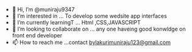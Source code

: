 - 👋 Hi, I’m @muniraju9347
- 👀 I’m interested in ... To develop some wedsite app interfaces 
- 🌱 I’m currently learningT ... Html ,CSS,JAVASCRIPT
- 💞️ I’m looking to collaborate on ... any one  haveing   good konwldge on front end developer
- 📫 How to reach me ...contact bylakurimuniraju123@gmail.com

<!---
muniraju9347/muniraju9347 is a ✨ special ✨ repository because its `README.md` (this file) appears on your GitHub profile.
You can click the Preview link to take a look at your changes.
--->
